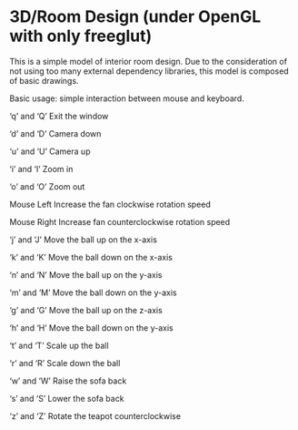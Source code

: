 # 3D/Room Design (under OpenGL with only freeglut)
This is a simple model of interior room design. Due to the consideration of not using too many external dependency libraries, this model is composed of basic drawings.

Basic usage: simple interaction between mouse and keyboard.

‘q’ and ‘Q’	Exit the window 

‘d’ and ‘D’	Camera down

‘u’ and ‘U’	Camera up

‘i’ and ‘I’	Zoom in

‘o’ and ‘O’	Zoom out 

Mouse Left	Increase the fan clockwise rotation speed

Mouse Right	Increase fan counterclockwise rotation speed

‘j’ and ‘J’	Move the ball up on the x-axis

‘k’ and ‘K’	Move the ball down on the x-axis

‘n’ and ‘N’	Move the ball up on the y-axis

‘m’ and ‘M’	Move the ball down on the y-axis 

‘g’ and ‘G’	Move the ball up on the z-axis

‘h’ and ‘H’	Move the ball down on the y-axis

‘t’ and ‘T’	Scale up the ball

‘r’ and ‘R’	Scale down the ball

‘w’ and ‘W’	Raise the sofa back

‘s’ and ‘S’	Lower the sofa back

‘z’ and ‘Z’	Rotate the teapot counterclockwise
